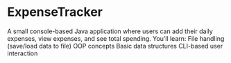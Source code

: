 # ExpenseTracker
A small console-based Java application where users can add their daily expenses, view expenses, and see total spending. You’ll learn:  File handling (save/load data to file)  OOP concepts  Basic data structures  CLI-based user interaction
